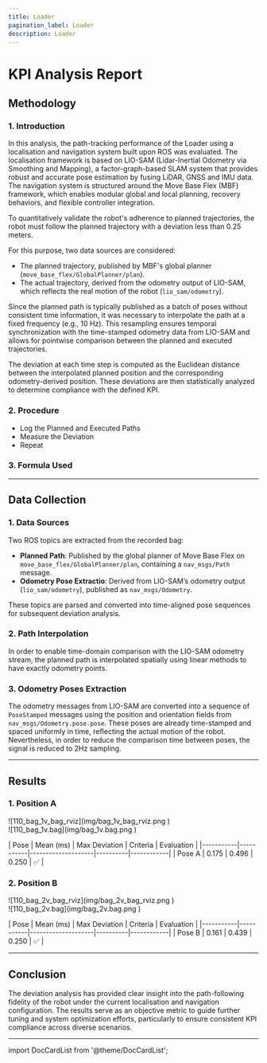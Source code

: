 ```yaml
---
title: Loader
pagination_label: Loader
description: Loader
---
```


# KPI Analysis Report

## Methodology

### 1. Introduction
In this analysis, the path-tracking performance of the Loader using a localisation and navigation system built upon ROS was evaluated. The localisation framework is based on LIO-SAM (Lidar-Inertial Odometry via Smoothing and Mapping), a factor-graph-based SLAM system that provides robust and accurate pose estimation by fusing LiDAR, GNSS and IMU data. The navigation system is structured around the Move Base Flex (MBF) framework, which enables modular global and local planning, recovery behaviors, and flexible controller integration.

To quantitatively validate the robot's adherence to planned trajectories, the robot must follow the planned trajectory with a deviation less than 0.25 meters.

For this purpose, two data sources are considered:

- The planned trajectory, published by MBF's global planner (`move_base_flex/GlobalPlanner/plan`).
- The actual trajectory, derived from the odometry output of LIO-SAM, which reflects the real motion of the robot (`lio_sam/odometry`).

Since the planned path is typically published as a batch of poses without consistent time information, it was necessary to interpolate the path at a fixed frequency (e.g., 10 Hz). This resampling ensures temporal synchronization with the time-stamped odometry data from LIO-SAM and allows for pointwise comparison between the planned and executed trajectories.

The deviation at each time step is computed as the Euclidean distance between the interpolated planned position and the corresponding odometry-derived position. These deviations are then statistically analyzed to determine compliance with the defined KPI.

### 2. Procedure
- Log the Planned and Executed Paths
- Measure the Deviation
- Repeat

### 3. Formula Used

---
## Data Collection

### 1. Data Sources
Two ROS topics are extracted from the recorded bag:

- **Planned Path**: Published by the global planner of Move Base Flex on `move_base_flex/GlobalPlanner/plan`, containing a `nav_msgs/Path` message.
- **Odometry Pose Extractio**: Derived from LIO-SAM’s odometry output (`lio_sam/odometry`), published as `nav_msgs/Odometry`.

These topics are parsed and converted into time-aligned pose sequences for subsequent deviation analysis.

### 2. Path Interpolation
In order to enable time-domain comparison with the LIO-SAM odometry stream, the planned path is interpolated spatially using linear methods to have exactly odometry points.

### 3. Odometry Poses Extraction
The odometry messages from LIO-SAM are converted into a sequence of `PoseStamped` messages using the position and orientation fields from `nav_msgs/Odometry.pose.pose`. These poses are already time-stamped and spaced uniformly in time, reflecting the actual motion of the robot. Nevertheless, in order to reduce the comparison time between poses, the signal is reduced to 2Hz sampling.

---
## Results

### 1. Position A

<div class="sideBySide">

<div class="image">
  ![110_bag_1v_bag_rviz](img/bag_1v_bag_rviz.png )
</div>

<div class="image">
  ![110_bag_1v.bag](img/bag_1v.bag.png )
</div>

<div class="text">
<p>
| Pose      | Mean (ms) | Max Deviation      | Criteria | Evaluation |
|-----------|-----------|--------------------|----------|------------|
| Pose A    |     0.175    | 0.496               | 0.250      | ✅         |
</p>
</div>

</div>

### 2. Position B

<div class="sideBySide">

<div class="image">
  ![110_bag_2v_bag_rviz](img/bag_2v_bag_rviz.png )
</div>

<div class="image">
  ![110_bag_2v.bag](img/bag_2v.bag.png )
</div>

<div class="text">
<p>
| Pose      | Mean (ms) | Max Deviation      | Criteria | Evaluation |
|-----------|-----------|--------------------|----------|------------|
| Pose B    |     0.161    | 0.439              | 0.250      | ✅         |
</p>
</div>

</div>

---
## Conclusion
The deviation analysis has provided clear insight into the path-following fidelity of the robot under the current localisation and navigation configuration. The results serve as an objective metric to guide further tuning and system optimization efforts, particularly to ensure consistent KPI compliance across diverse scenarios.

---
import DocCardList from '@theme/DocCardList';

<DocCardList />
